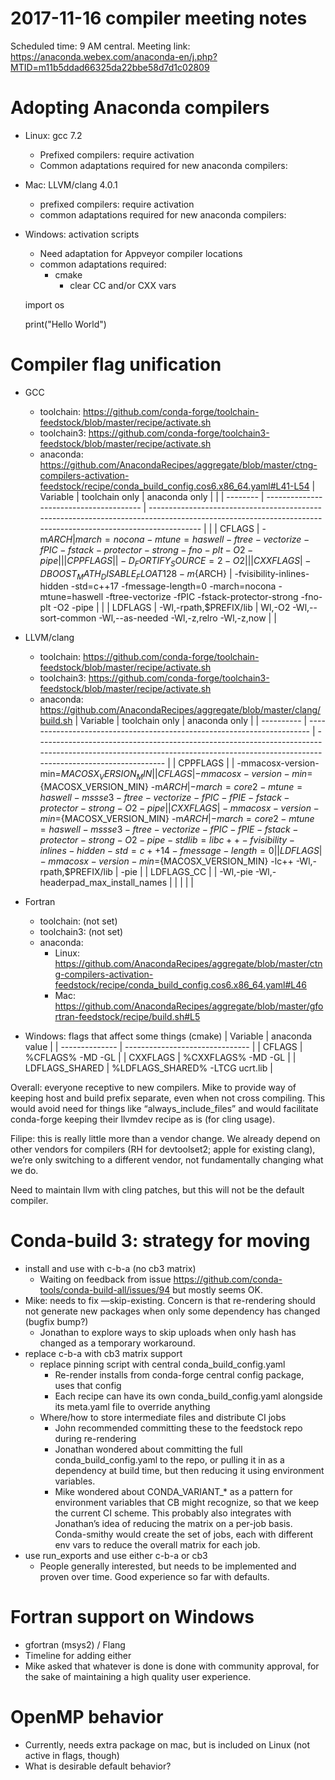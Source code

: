 # 2017-11-16 compiler meeting notes
Scheduled time: 9 AM central.  Meeting link: https://anaconda.webex.com/anaconda-en/j.php?MTID=m11b5ddad66325da22bbe58d7d1c02809


# Adopting Anaconda compilers
- Linux: gcc 7.2
    - Prefixed compilers: require activation
    - Common adaptations required for new anaconda compilers:
- Mac: LLVM/clang 4.0.1
    - prefixed compilers: require activation
    - common adaptations required for new anaconda compilers:
- Windows: activation scripts
    - Need adaptation for Appveyor compiler locations
    - common adaptations required:
        - cmake 
            - clear CC and/or CXX vars



    import os
    
    print("Hello World")
# Compiler flag unification
- GCC
    - toolchain: https://github.com/conda-forge/toolchain-feedstock/blob/master/recipe/activate.sh
    - toolchain3: https://github.com/conda-forge/toolchain3-feedstock/blob/master/recipe/activate.sh
    - anaconda: https://github.com/AnacondaRecipes/aggregate/blob/master/ctng-compilers-activation-feedstock/recipe/conda_build_config.cos6.x86_64.yaml#L41-L54
| Variable | toolchain only                          | anaconda only                                                                                                                                             |  |
| -------- | --------------------------------------- | --------------------------------------------------------------------------------------------------------------------------------------------------------- |  |
| CFLAGS   | -m${ARCH}                               | march=nocona -mtune=haswell -ftree-vectorize -fPIC -fstack-protector-strong -fno-plt -O2 -pipe                                                            |  |
| CPPFLAGS |                                         | -D_FORTIFY_SOURCE=2 -O2                                                                                                                                   |  |
| CXXFLAGS | -DBOOST_MATH_DISABLE_FLOAT128 -m${ARCH} | -fvisibility-inlines-hidden -std=c++17 -fmessage-length=0 -march=nocona -mtune=haswell -ftree-vectorize -fPIC -fstack-protector-strong -fno-plt -O2 -pipe |  |
| LDFLAGS  | -Wl,-rpath,$PREFIX/lib                  | Wl,-O2 -Wl,--sort-common -Wl,--as-needed -Wl,-z,relro -Wl,-z,now                                                                                          |  |

- LLVM/clang
    - toolchain: https://github.com/conda-forge/toolchain-feedstock/blob/master/recipe/activate.sh
    - toolchain3: https://github.com/conda-forge/toolchain3-feedstock/blob/master/recipe/activate.sh
    - anaconda: https://github.com/AnacondaRecipes/aggregate/blob/master/clang/build.sh
| Variable   | toolchain only                                                          | anaconda only                                                                                                                                                                |
| ---------- | ----------------------------------------------------------------------- | ---------------------------------------------------------------------------------------------------------------------------------------------------------------------------- |
| CPPFLAGS   |                                                                         | -mmacosx-version-min=${MACOSX_VERSION_MIN}                                                                                                                                   |
| CFLAGS     | -mmacosx-version-min=${MACOSX_VERSION_MIN} -m${ARCH}                    | -march=core2 -mtune=haswell -mssse3 -ftree-vectorize -fPIC -fPIE -fstack-protector-strong -O2 -pipe                                                                          |
| CXXFLAGS   | -mmacosx-version-min=${MACOSX_VERSION_MIN} -m${ARCH}                    | -march=core2 -mtune=haswell -mssse3 -ftree-vectorize -fPIC -fPIE -fstack-protector-strong -O2 -pipe -stdlib=libc++ -fvisibility-inlines-hidden -std=c++14 -fmessage-length=0 |
| LDFLAGS    | -mmacosx-version-min=${MACOSX_VERSION_MIN} -lc++ -Wl,-rpath,$PREFIX/lib | -pie                                                                                                                                                                         |
| LDFLAGS_CC |                                                                         | -Wl,-pie -Wl,-headerpad_max_install_names                                                                                                                                    |
|            |                                                                         |                                                                                                                                                                              |

- Fortran
    - toolchain: (not set)
    - toolchain3: (not set)
    - anaconda: 
        - Linux: https://github.com/AnacondaRecipes/aggregate/blob/master/ctng-compilers-activation-feedstock/recipe/conda_build_config.cos6.x86_64.yaml#L46
        - Mac: https://github.com/AnacondaRecipes/aggregate/blob/master/gfortran-feedstock/recipe/build.sh#L5
- Windows: flags that affect some things (cmake)
| Variable       | anaconda value                  |
| -------------- | ------------------------------- |
| CFLAGS         | %CFLAGS% -MD -GL                |
| CXXFLAGS       | %CXXFLAGS% -MD -GL              |
| LDFLAGS_SHARED | %LDFLAGS_SHARED% -LTCG ucrt.lib |


Overall: everyone receptive to new compilers.  Mike to provide way of keeping host and build prefix separate, even when not cross compiling.  This would avoid need for things like “always_include_files” and would facilitate conda-forge keeping their llvmdev recipe as is (for cling usage).  

Filipe: this is really little more than a vendor change.  We already depend on other vendors for compilers (RH for devtoolset2; apple for existing clang), we’re only switching to a different vendor, not fundamentally changing what we do.

Need to maintain llvm with cling patches, but this will not be the default compiler.

# Conda-build 3: strategy for moving
- install and use with c-b-a (no cb3 matrix)
    - Waiting on feedback from issue https://github.com/conda-tools/conda-build-all/issues/94 but mostly seems OK.
- Mike: needs to fix —skip-existing.  Concern is that re-rendering should not generate new packages when only some dependency has changed (bugfix bump?)
    - Jonathan to explore ways to skip uploads when only hash has changed as a temporary workaround.
- replace c-b-a with cb3 matrix support
    - replace pinning script with central conda_build_config.yaml
        - Re-render installs from conda-forge central config package, uses that config
        - Each recipe can have its own conda_build_config.yaml alongside its meta.yaml file to override anything
    - Where/how to store intermediate files and distribute CI jobs
        - John recommended committing these to the feedstock repo during re-rendering
        - Jonathan wondered about committing the full conda_build_config.yaml to the repo, or pulling it in as a dependency at build time, but then reducing it using environment variables.
        - Mike wondered about CONDA_VARIANT_* as a pattern for environment variables that CB might recognize, so that we keep the current CI scheme.  This probably also integrates with Jonathan’s idea of reducing the matrix on a per-job basis.  Conda-smithy would create the set of jobs, each with different env vars to reduce the overall matrix for each job.
- use run_exports and use either c-b-a or cb3
    - People generally interested, but needs to be implemented and proven over time.  Good experience so far with defaults.


# Fortran support on Windows
- gfortran (msys2) / Flang
- Timeline for adding either
- Mike asked that whatever is done is done with community approval, for the sake of maintaining a high quality user experience.


# OpenMP behavior
- Currently, needs extra package on mac, but is included on Linux (not active in flags, though)
- What is desirable default behavior?

